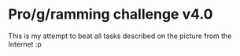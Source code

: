 # Pro/g/ramming challenge v4.0

This is my attempt to beat all tasks described on the picture from the Internet :p
